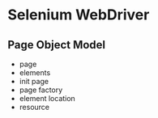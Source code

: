 # Selenium WebDriver
## Page Object Model
- page
- elements
- init page
- page factory
- element location
- resource

